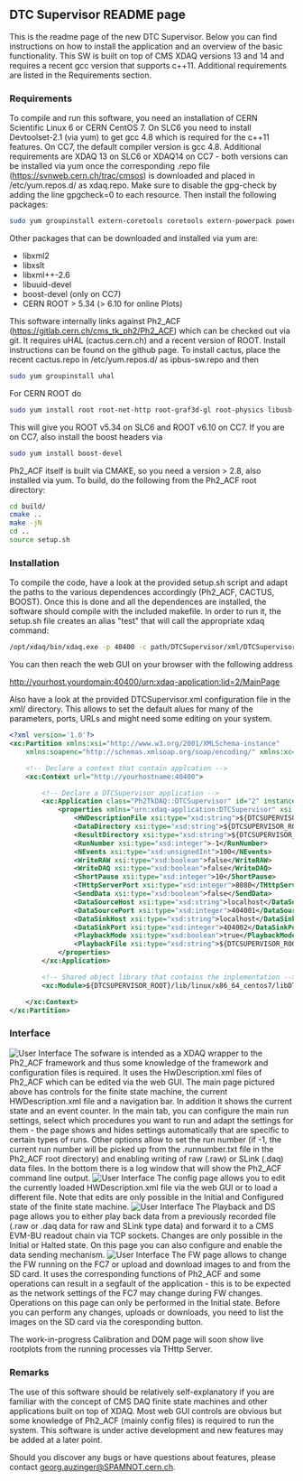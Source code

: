 ## DTC Supervisor README page

This is the readme page of the new DTC Supervisor. Below you can find instructions on how to install the application and an overview of the basic functionality. This SW is built on top of CMS XDAQ versions 13 and 14 and requires a recent gcc version that supports c++11. Additional requirements are listed in the Requirements section.

### Requirements

To compile and run this software, you need an installation of CERN Scientific Linux 6 or CERN CentOS 7. On SLC6 you need to install Devtoolset-2.1 (via yum) to get gcc 4.8 which is required for the c++11 features. On CC7, the default compiler version is gcc 4.8. Additional requirements are XDAQ 13 on SLC6 or XDAQ14 on CC7 - both versions can be installed via yum once the corresponding .repo file (https://svnweb.cern.ch/trac/cmsos) is downloaded and placed in /etc/yum.repos.d/ as xdaq.repo. Make sure to disable the gpg-check by adding the line gpgcheck=0 to each resource. Then install the following packages:

```sh
sudo yum groupinstall extern-coretools coretools extern-powerpack powerpack xdaq2rc
```

Other packages that can be downloaded and installed via yum are:

* libxml2
* libxslt
* libxml++-2.6
* libuuid-devel
* boost-devel (only on CC7)
* CERN ROOT > 5.34 (> 6.10 for online Plots)

This software internally links against Ph2_ACF (https://gitlab.cern.ch/cms_tk_ph2/Ph2_ACF) which can be checked out via git. It requires uHAL (cactus.cern.ch) and a recent version of ROOT. Install instructions can be found on the github page. To install cactus, place the recent cactus.repo in /etc/yum.repos.d/ as ipbus-sw.repo and then 

```sh
sudo yum groupinstall uhal
```

For CERN ROOT do 

```sh
sudo yum install root root-net-http root-graf3d-gl root-physics libusb-devel root-montecarlo-eg root-graf3d-eve root-geom
```
This will give you ROOT v5.34 on SLC6 and ROOT v6.10 on CC7. If you are on CC7, also install the boost headers via

```sh
sudo yum install boost-devel
```

Ph2_ACF itself is built via CMAKE, so you need a version > 2.8, also installed via yum. To build, do the following from the Ph2_ACF root directory:

```sh
cd build/
cmake ..
make -jN
cd ..
source setup.sh
```

### Installation

To compile the code, have a look at the provided setup.sh script and adapt the paths to the various dependences accordingly (Ph2_ACF, CACTUS, BOOST). Once this is done and all the dependences are installed, the software should compile with the included makefile. In order to run it, the setup.sh file creates an alias "test" that will call the appropriate xdaq command:
```sh
/opt/xdaq/bin/xdaq.exe -p 40400 -c path/DTCSupervisor/xml/DTCSupervisor.xml
```
You can then reach the web GUI on your browser with the following address

http://yourhost.yourdomain:40400/urn:xdaq-application:lid=2/MainPage

Also have a look at the provided DTCSupervisor.xml configuration file in the xml/ directory. This allows to set the default alues for many of the parameters, ports, URLs and might need some editing on your system. 

```xml
<?xml version='1.0'?>
<xc:Partition xmlns:xsi="http://www.w3.org/2001/XMLSchema-instance"
    xmlns:soapenc="http://schemas.xmlsoap.org/soap/encoding/" xmlns:xc="http://xdaq.web.cern.ch/xdaq/xsd/2004/XMLConfiguration-30">

    <!-- Declare a context that contain applcation -->
    <xc:Context url="http://yourhostname:40400">

        <!-- Declare a DTCSupervisor application -->
        <xc:Application class="Ph2TkDAQ::DTCSupervisor" id="2" instance="0" network="local">
            <properties xmlns="urn:xdaq-application:DTCSupervisor" xsi:type="soapenc:Struct">
                <HWDescriptionFile xsi:type="xsd:string">${DTCSUPERVISOR_ROOT}/xml/HWDescription.xml</HWDescriptionFile>
                <DataDirectory xsi:type="xsd:string">${DTCSUPERVISOR_ROOT}/Data/</DataDirectory>
                <ResultDirectory xsi:type="xsd:string">${DTCSUPERVISOR_ROOT}/Results/</ResultDirectory>
                <RunNumber xsi:type="xsd:integer">-1</RunNumber>
                <NEvents xsi:type="xsd:unsignedInt">100</NEvents>
                <WriteRAW xsi:type="xsd:boolean">false</WriteRAW>
                <WriteDAQ xsi:type="xsd:boolean">false</WriteDAQ>
                <ShortPause xsi:type="xsd:integer">10</ShortPause>
                <THttpServerPort xsi:type="xsd:integer">8080</THttpServerPort>
                <SendData xsi:type="xsd:boolean">false</SendData>
                <DataSourceHost xsi:type="xsd:string">localhost</DataSourceHost>
                <DataSourcePort xsi:type="xsd:integer">404001</DataSourcePort>
                <DataSinkHost xsi:type="xsd:string">localhost</DataSinkHost>
                <DataSinkPort xsi:type="xsd:integer">404002</DataSinkPort>
                <PlaybackMode xsi:type="xsd:boolean">true</PlaybackMode>
                <PlaybackFile xsi:type="xsd:string">${DTCSUPERVISOR_ROOT}/Data/</PlaybackFile>
            </properties>
        </xc:Application>

        <!-- Shared object library that contains the inplementation -->
        <xc:Module>${DTCSUPERVISOR_ROOT}/lib/linux/x86_64_centos7/libDTCSupervisor.so</xc:Module>

    </xc:Context>
</xc:Partition>
```

### Interface
![User Interface](/fig/DTC_Main.jpg "Main Page")
The sofware is intended as a XDAQ wrapper to the Ph2_ACF framework and thus some knowledge of the framework and configuration files is required. It uses the HwDescription.xml files of Ph2_ACF which can be edited via the web GUI. The main page pictured above has controls for the finite state machine, the current HWDescription.xml file and a navigation bar. In addition it shows the current state and an event counter. In the main tab, you can configure the main run settings, select which procedures you want to run and adapt the settings for them - the page shows and hides settings automatically that are specific to certain types of runs. Other options allow to set the run number (if -1, the current run number will be picked up from the .runnumber.txt file in the Ph2_ACF root directory) and enabling writing of raw (.raw) or SLink (.daq) data files. In the bottom there is a log window that will show the Ph2_ACF command line output. 
![User Interface](/fig/DTC_config.jpg "Config Page")
The config page allows you to edit the currently loaded HWDescription.xml file via the web GUI or to load a different file. Note that edits are only possible in the Initial and Configured state of the finite state machine. 
![User Interface](/fig/DTC_DS.jpg "Data sending and Playback Page")
The Playback and DS page allows you to either play back data from a previously recorded file (.raw or .daq data for raw and SLink type data) and forward it to a CMS EVM-BU readout chain via TCP sockets. Changes are only possible in the Initial or Halted state. On this page you can also configure and enable the data sending mechanism.
![User Interface](/fig/DTC_FW.jpg "Firmware Page")
The FW page allows to change the FW running on the FC7 or upload and download images to and from the SD card. It uses the corresponding functions of Ph2_ACF and some operations can result in a segfault of the application - this is to be expected as the network settings of the FC7 may change during FW changes. Operations on this page can only be performed in the Initial state. Before you can perform any changes, uploads or downloads, you need to list the images on the SD card via the coresponding button. 

The work-in-progress Calibration and DQM page will soon show live rootplots from the running processes via THttp Server.

### Remarks
The use of this software should be relatively self-explanatory if you are familiar with the concept of CMS DAQ finite state machines and other applications built on top of XDAQ. Most web GUI controls are obvious but some knowledge of Ph2_ACF (mainly config files) is required to run the system. This software is under active development and new features may be added at a later point.

Should you discover any bugs or have questions about features, please contact georg.auzinger@SPAMNOT.cern.ch.

